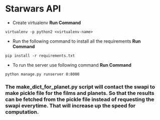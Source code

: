 # Starwars API

- Create virtualenv
**Run Command**
```
virtualenv -p python2 <virtualenv-name>
```
- Run the following command to install all the requirements
**Run Command**
```
pip install -r requirements.txt
```

- To run the server use following command
**Run Command**
```
python manage.py runserver 0:8000
```

### The make_dict_for_planet.py script will contact the swapi to make pickle file for the films and planets. So that the results can be fetched from the pickle file instead of requesting the swapi everytime. That will increase up the speed for computation.

